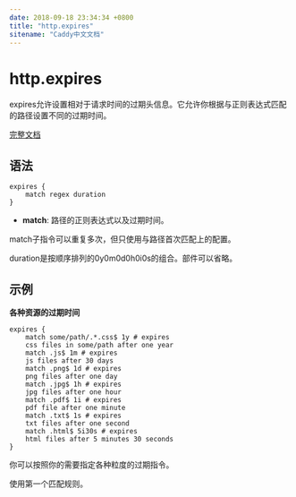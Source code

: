 ```yaml
---
date: 2018-09-18 23:34:34 +0800
title: "http.expires"
sitename: "Caddy中文文档"
---
```


# http.expires

expires允许设置相对于请求时间的过期头信息。它允许你根据与正则表达式匹配的路径设置不同的过期时间。

[完整文档](https://github.com/epicagency/caddy-expires/blob/master/README.md)

## 语法

```caddy
expires {
    match regex duration
}
```

* __match__: 路径的正则表达式以及过期时间。

match子指令可以重复多次，但只使用与路径首次匹配上的配置。

duration是按顺序排列的0y0m0d0h0i0s的组合。部件可以省略。

## 示例

__各种资源的过期时间__

```caddy
expires {
    match some/path/.*.css$ 1y # expires
    css files in some/path after one year
    match .js$ 1m # expires
    js files after 30 days
    match .png$ 1d # expires
    png files after one day
    match .jpg$ 1h # expires
    jpg files after one hour
    match .pdf$ 1i # expires
    pdf file after one minute
    match .txt$ 1s # expires
    txt files after one second
    match .html$ 5i30s # expires
    html files after 5 minutes 30 seconds
}
```

你可以按照你的需要指定各种粒度的过期指令。

使用第一个匹配规则。
